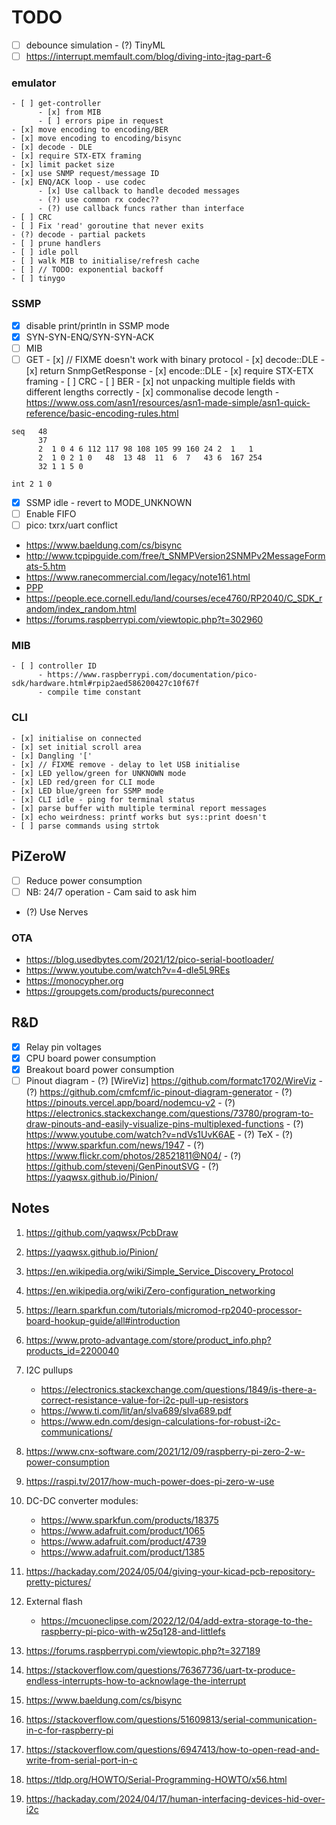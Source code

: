 # TODO

- [ ] debounce simulation
      - (?) TinyML
- [ ] https://interrupt.memfault.com/blog/diving-into-jtag-part-6

### emulator
    - [ ] get-controller
          - [x] from MIB
          - [ ] errors pipe in request
    - [x] move encoding to encoding/BER
    - [x] move encoding to encoding/bisync
    - [x] decode - DLE 
    - [x] require STX-ETX framing
    - [x] limit packet size
    - [x] use SNMP request/message ID
    - [x] ENQ/ACK loop - use codec
          - [x] Use callback to handle decoded messages
          - (?) use common rx codec??
          - (?) use callback funcs rather than interface
    - [ ] CRC
    - [ ] Fix 'read' goroutine that never exits
    - (?) decode - partial packets
    - [ ] prune handlers
    - [ ] idle poll
    - [ ] walk MIB to initialise/refresh cache
    - [ ] // TODO: exponential backoff
    - [ ] tinygo


### SSMP
   - [x] disable print/println in SSMP mode
   - [x] SYN-SYN-ENQ/SYN-SYN-ACK
   - [ ] MIB
   - [ ] GET
         - [x] // FIXME doesn't work with binary protocol
         - [x] decode::DLE 
         - [x] return SnmpGetResponse
         - [x] encode::DLE 
         - [x] require STX-ETX framing
         - [ ] CRC
         - [ ] BER
               - [x] not unpacking multiple fields with different lengths correctly
               - [x] commonalise decode length
               - https://www.oss.com/asn1/resources/asn1-made-simple/asn1-quick-reference/basic-encoding-rules.html
```
seq   48
      37
      2  1 0 4 6 112 117 98 108 105 99 160 24 2  1   1
      2  1 0 2 1 0   48  13 48  11  6  7   43 6  167 254
      32 1 1 5 0

int 2 1 0

```
   - [x] SSMP idle - revert to MODE_UNKNOWN
   - [ ] Enable FIFO
   - [ ] pico: txrx/uart conflict
   - https://www.baeldung.com/cs/bisync
   - http://www.tcpipguide.com/free/t_SNMPVersion2SNMPv2MessageFormats-5.htm
   - https://www.ranecommercial.com/legacy/note161.html
   - [PPP](https://datatracker.ietf.org/doc/html/rfc1661)
   - https://people.ece.cornell.edu/land/courses/ece4760/RP2040/C_SDK_random/index_random.html
   - https://forums.raspberrypi.com/viewtopic.php?t=302960

### MIB
    - [ ] controller ID
          - https://www.raspberrypi.com/documentation/pico-sdk/hardware.html#rpip2aed586200427c10f67f
          - compile time constant

### CLI
    - [x] initialise on connected
    - [x] set initial scroll area
    - [x] Dangling '['
    - [x] // FIXME remove - delay to let USB initialise
    - [x] LED yellow/green for UNKNOWN mode
    - [x] LED red/green for CLI mode
    - [x] LED blue/green for SSMP mode
    - [x] CLI idle - ping for terminal status
    - [x] parse buffer with multiple terminal report messages
    - [x] echo weirdness: printf works but sys::print doesn't
    - [ ] parse commands using strtok

## PiZeroW
   - [ ] Reduce power consumption
   - [ ] NB: 24/7 operation - Cam said to ask him
   - (?) Use Nerves

### OTA
   - https://blog.usedbytes.com/2021/12/pico-serial-bootloader/
   - https://www.youtube.com/watch?v=4-dle5L9REs
   - https://monocypher.org
   - https://groupgets.com/products/pureconnect

## R&D
- [x] Relay pin voltages
- [x] CPU board power consumption
- [x] Breakout board power consumption
- [ ] Pinout diagram
      - (?) [WireViz] https://github.com/formatc1702/WireViz
      - (?) https://github.com/cmfcmf/ic-pinout-diagram-generator
      - (?) https://pinouts.vercel.app/board/nodemcu-v2
      - (?) https://electronics.stackexchange.com/questions/73780/program-to-draw-pinouts-and-easily-visualize-pins-multiplexed-functions
      - (?) https://www.youtube.com/watch?v=ndVs1UvK6AE
      - (?) TeX
      - (?) https://www.sparkfun.com/news/1947
      - (?) https://www.flickr.com/photos/28521811@N04/
      - (?) https://github.com/stevenj/GenPinoutSVG
      - (?) https://yaqwsx.github.io/Pinion/

## Notes

1. https://github.com/yaqwsx/PcbDraw
2. https://yaqwsx.github.io/Pinion/
3. https://en.wikipedia.org/wiki/Simple_Service_Discovery_Protocol
4. https://en.wikipedia.org/wiki/Zero-configuration_networking
5. https://learn.sparkfun.com/tutorials/micromod-rp2040-processor-board-hookup-guide/all#introduction
6. https://www.proto-advantage.com/store/product_info.php?products_id=2200040
7. I2C pullups
      - https://electronics.stackexchange.com/questions/1849/is-there-a-correct-resistance-value-for-i2c-pull-up-resistors
      - https://www.ti.com/lit/an/slva689/slva689.pdf
      - https://www.edn.com/design-calculations-for-robust-i2c-communications/

8. https://www.cnx-software.com/2021/12/09/raspberry-pi-zero-2-w-power-consumption
9. https://raspi.tv/2017/how-much-power-does-pi-zero-w-use
10. DC-DC converter modules:
    - https://www.sparkfun.com/products/18375
    - https://www.adafruit.com/product/1065
    - https://www.adafruit.com/product/4739
    - https://www.adafruit.com/product/1385
11. https://hackaday.com/2024/05/04/giving-your-kicad-pcb-repository-pretty-pictures/
12. External flash
    - https://mcuoneclipse.com/2022/12/04/add-extra-storage-to-the-raspberry-pi-pico-with-w25q128-and-littlefs
13. https://forums.raspberrypi.com/viewtopic.php?t=327189
14. https://stackoverflow.com/questions/76367736/uart-tx-produce-endless-interrupts-how-to-acknowlage-the-interrupt
15. https://www.baeldung.com/cs/bisync
16. https://stackoverflow.com/questions/51609813/serial-communication-in-c-for-raspberry-pi
17. https://stackoverflow.com/questions/6947413/how-to-open-read-and-write-from-serial-port-in-c
18. https://tldp.org/HOWTO/Serial-Programming-HOWTO/x56.html
19. https://hackaday.com/2024/04/17/human-interfacing-devices-hid-over-i2c


